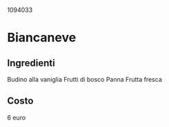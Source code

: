1094033
# Biancaneve
## Ingredienti
Budino alla vaniglia
Frutti di bosco
Panna
Frutta fresca

## Costo
6 euro


